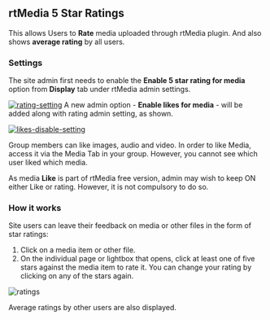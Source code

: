 ##  rtMedia 5 Star Ratings
This allows Users to **Rate** media uploaded through rtMedia plugin. And also shows **average rating** by all users. 

### Settings
The site admin first needs to enable the **Enable 5 star rating for media** option from **Display** tab under rtMedia admin settings.

[![rating-setting](https://cloud.githubusercontent.com/assets/7771963/7934088/099aab6a-0942-11e5-8a49-c6af30c8c2e3.png)](https://cloud.githubusercontent.com/assets/7771963/7934088/099aab6a-0942-11e5-8a49-c6af30c8c2e3.png)
A new admin option - **Enable likes for media** - will be added along with rating admin setting, as shown.

[![likes-disable-setting](https://cloud.githubusercontent.com/assets/7771963/7934266/79f97110-0943-11e5-832b-d17475b14541.png)](https://cloud.githubusercontent.com/assets/7771963/7934266/79f97110-0943-11e5-832b-d17475b14541.png)

Group members can like images, audio and video. In order to like Media, access it via the Media Tab in your group. However, you cannot see which user liked which media.

As media **Like** is part of rtMedia free version, admin may wish to keep ON either Like or rating. However, it is not compulsory to do so.

### How it works
Site users can leave their feedback on media or other files in the form of star ratings:

1. Click on a media item or other file.
2. On the individual page or lightbox that opens, click at least one of five stars against the media item to rate it. You can change your rating by clicking on any of the stars again.

![ratings](https://cloud.githubusercontent.com/assets/9261540/8696325/07a4cd48-2b09-11e5-9312-d5acd756211d.png)

Average ratings by other users are also displayed.

